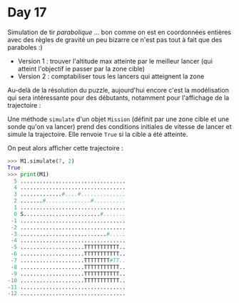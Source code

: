 # Day 17

Simulation de tir _parabolique_ ... bon comme on est en coordonnées entières avec des règles de gravité un peu bizarre ce n'est pas tout à fait que des paraboles :)

- Version 1 : trouver l'altitude max atteinte par le meilleur lancer (qui atteint l'objectif ie passer par la zone cible)
- Version 2 : comptabiliser tous les lancers qui atteignent la zone


Au-delà de la résolution du puzzle, aujourd'hui encore c'est la modélisation qui sera intéressante pour des débutants, notamment pour l'affichage de la trajectoire :

Une méthode `simulate` d'un objet `Mission` (définit par une zone cible et une sonde qu'on va lancer) prend des conditions initiales de vitesse de lancer et simule la trajectoire. Elle renvoie `True` si la cible a été atteinte. 

On peut alors afficher cette trajectoire :

```python
>>> M1.simulate(7, 2)
True
>>> print(M1)
  5 .................................
  4 .................................
  3 .............#....#..............
  2 .......#..............#..........
  1 .................................
  0 S........................#.......
 -1 .................................
 -2 .................................
 -3 ...........................#.....
 -4 .................................
 -5 ....................TTTTTTTTTTT..
 -6 ....................TTTTTTTTTTT..
 -7 ....................TTTTTTTT#TT..
 -8 ....................TTTTTTTTTTT..
 -9 ....................TTTTTTTTTTT..
-10 ....................TTTTTTTTTTT..
-11 .................................
-12 .................................
```